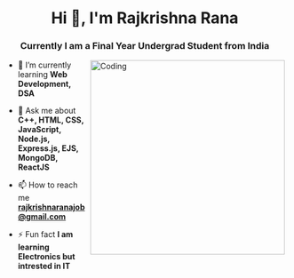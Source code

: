 <h1 align="center">Hi 👋, I'm Rajkrishna Rana</h1>
<h3 align="center">Currently I am a Final Year Undergrad Student from India</h3>

<img align="right" alt="Coding" width="350" src="https://cdn.dribbble.com/users/1708816/screenshots/15637256/media/f9826f0af8a49462f048262a8502035b.gif">

- 🌱 I’m currently learning **Web Development, DSA**

- 💬 Ask me about **C++, HTML, CSS, JavaScript, Node.js, Express.js, EJS, MongoDB, ReactJS**

- 📫 How to reach me **rajkrishnaranajob@gmail.com**

- ⚡ Fun fact **I am learning Electronics but intrested in IT**


